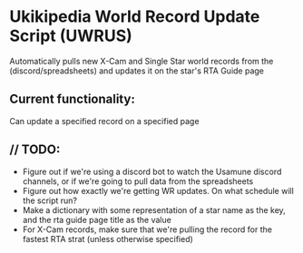 # Ukikipedia World Record Update Script (UWRUS)

Automatically pulls new X-Cam and Single Star world records from the (discord/spreadsheets) and updates it on the star's RTA Guide page

## Current functionality:
Can update a specified record on a specified page

## // TODO:

- Figure out if we're using a discord bot to watch the Usamune discord channels, or if we're going to pull data from the spreadsheets
- Figure out how exactly we're getting WR updates. On what schedule will the script run?
- Make a dictionary with some representation of a star name as the key, and the rta guide page title as the value
- For X-Cam records, make sure that we're pulling the record for the fastest RTA strat (unless otherwise specified)